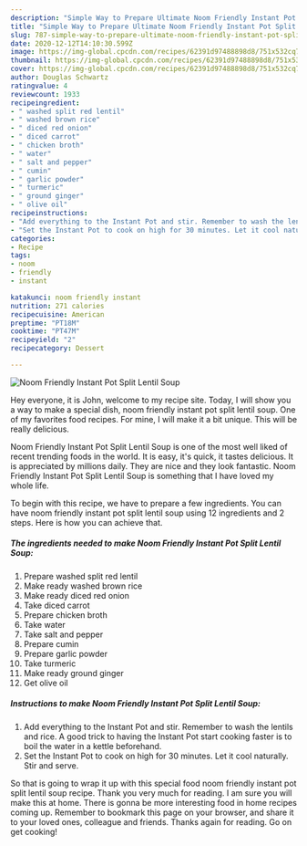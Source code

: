 ```yaml
---
description: "Simple Way to Prepare Ultimate Noom Friendly Instant Pot Split Lentil Soup"
title: "Simple Way to Prepare Ultimate Noom Friendly Instant Pot Split Lentil Soup"
slug: 787-simple-way-to-prepare-ultimate-noom-friendly-instant-pot-split-lentil-soup
date: 2020-12-12T14:10:30.599Z
image: https://img-global.cpcdn.com/recipes/62391d97488898d8/751x532cq70/noom-friendly-instant-pot-split-lentil-soup-recipe-main-photo.jpg
thumbnail: https://img-global.cpcdn.com/recipes/62391d97488898d8/751x532cq70/noom-friendly-instant-pot-split-lentil-soup-recipe-main-photo.jpg
cover: https://img-global.cpcdn.com/recipes/62391d97488898d8/751x532cq70/noom-friendly-instant-pot-split-lentil-soup-recipe-main-photo.jpg
author: Douglas Schwartz
ratingvalue: 4
reviewcount: 1933
recipeingredient:
- " washed split red lentil"
- " washed brown rice"
- " diced red onion"
- " diced carrot"
- " chicken broth"
- " water"
- " salt and pepper"
- " cumin"
- " garlic powder"
- " turmeric"
- " ground ginger"
- " olive oil"
recipeinstructions:
- "Add everything to the Instant Pot and stir. Remember to wash the lentils and rice. A good trick to having the Instant Pot start cooking faster is to boil the water in a kettle beforehand."
- "Set the Instant Pot to cook on high for 30 minutes. Let it cool naturally. Stir and serve."
categories:
- Recipe
tags:
- noom
- friendly
- instant

katakunci: noom friendly instant 
nutrition: 271 calories
recipecuisine: American
preptime: "PT18M"
cooktime: "PT47M"
recipeyield: "2"
recipecategory: Dessert

---
```



![Noom Friendly Instant Pot Split Lentil Soup](https://img-global.cpcdn.com/recipes/62391d97488898d8/751x532cq70/noom-friendly-instant-pot-split-lentil-soup-recipe-main-photo.jpg)

Hey everyone, it is John, welcome to my recipe site. Today, I will show you a way to make a special dish, noom friendly instant pot split lentil soup. One of my favorites food recipes. For mine, I will make it a bit unique. This will be really delicious.

Noom Friendly Instant Pot Split Lentil Soup is one of the most well liked of recent trending foods in the world. It is easy, it's quick, it tastes delicious. It is appreciated by millions daily. They are nice and they look fantastic. Noom Friendly Instant Pot Split Lentil Soup is something that I have loved my whole life.




To begin with this recipe, we have to prepare a few ingredients. You can have noom friendly instant pot split lentil soup using 12 ingredients and 2 steps. Here is how you can achieve that.

<!--inarticleads1-->

##### The ingredients needed to make Noom Friendly Instant Pot Split Lentil Soup:

1. Prepare  washed split red lentil
1. Make ready  washed brown rice
1. Make ready  diced red onion
1. Take  diced carrot
1. Prepare  chicken broth
1. Take  water
1. Take  salt and pepper
1. Prepare  cumin
1. Prepare  garlic powder
1. Take  turmeric
1. Make ready  ground ginger
1. Get  olive oil




<!--inarticleads2-->

##### Instructions to make Noom Friendly Instant Pot Split Lentil Soup:

1. Add everything to the Instant Pot and stir. Remember to wash the lentils and rice. A good trick to having the Instant Pot start cooking faster is to boil the water in a kettle beforehand.
1. Set the Instant Pot to cook on high for 30 minutes. Let it cool naturally. Stir and serve.




So that is going to wrap it up with this special food noom friendly instant pot split lentil soup recipe. Thank you very much for reading. I am sure you will make this at home. There is gonna be more interesting food in home recipes coming up. Remember to bookmark this page on your browser, and share it to your loved ones, colleague and friends. Thanks again for reading. Go on get cooking!
